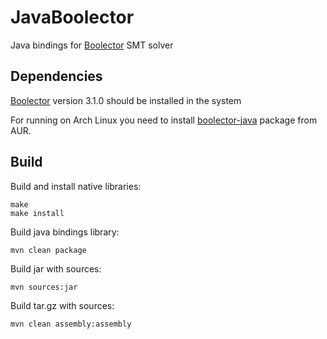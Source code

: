JavaBoolector
===============================================================================
Java bindings for [Boolector](https://github.com/boolector/boolector) SMT solver

Dependencies
-------------------------------------------------------------------------------
[Boolector](https://github.com/boolector/boolector) version 3.1.0 should be 
installed in the system

For running on Arch Linux you need to install [boolector-java](https://aur.archlinux.org/packages/boolector-java/)
package from AUR.

Build
-------------------------------------------------------------------------------

Build and install native libraries:
```
make
make install
```

Build java bindings library:
```
mvn clean package
```

Build jar with sources:
```
mvn sources:jar
```

Build tar.gz with sources:
```
mvn clean assembly:assembly
```

